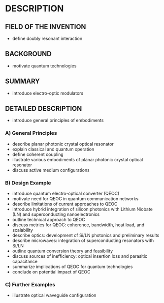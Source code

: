 # DESCRIPTION

## FIELD OF THE INVENTION

- define doubly resonant interaction

## BACKGROUND

- motivate quantum technologies

## SUMMARY

- introduce electro-optic modulators

## DETAILED DESCRIPTION

- introduce general principles of embodiments

### A) General Principles

- describe planar photonic crystal optical resonator
- explain classical and quantum operation
- define coherent coupling
- illustrate various embodiments of planar photonic crystal optical resonator
- discuss active medium configurations

### B) Design Example

- introduce quantum electro-optical converter (QEOC)
- motivate need for QEOC in quantum communication networks
- describe limitations of current approaches to QEOC
- introduce hybrid integration of silicon photonics with Lithium Niobate (LN) and superconducting nanoelectronics
- outline technical approach to QEOC
- discuss metrics for QEOC: coherence, bandwidth, heat load, and scalability
- describe optics: development of Si/LN photonics and preliminary results
- describe microwaves: integration of superconducting resonators with Si/LN
- outline quantum conversion theory and feasibility
- discuss sources of inefficiency: optical insertion loss and parasitic capacitance
- summarize implications of QEOC for quantum technologies
- conclude on potential impact of QEOC

### C) Further Examples

- illustrate optical waveguide configuration

